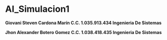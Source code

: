 # AI_Simulacion1

**Giovani Steven Cardona Marín C.C. 1.035.913.434 Ingenieria De Sistemas**

**Jhon Alexander Botero Gomez C.C. 1.038.418.435 Ingenieria De Sistemas**
